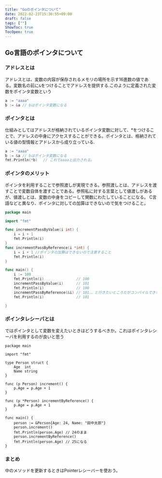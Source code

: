 ```yaml
---
title: "Goのポインタについて"
date: 2022-02-23T15:36:55+09:00
draft: false
tags: [""]
ShowToc: true
TocOpen: true
---
```


## Go言語のポインタについて

### アドレスとは
アドレスとは、変数の内容が保存されるメモリの場所を示す16進数の値である。変数名の前に`&`をつけることでアドレスを提供する.このように定義された変数をポインタ変数という

```go
a := "aaaa"
b := &a // bはポインタ変数になる
```

### ポインタとは
仕組みとしてはアドレスが格納されているポインタ変数に対して、*をつけることで、アドレスの中身にアクセスすることができる。ポインタとは、格納されている値の型情報とアドレスから成り立っている.
```go
a := "aaaa"
b := &a // bはポインタ変数になる
fmt.Println(*b)　 // これでaaaaと出力される。
```

### ポインタのメリット
ポインタを利用することで参照渡しが実現できる。参照渡しとは、アドレスを渡すことで変数自体を渡すことである。参照私に対する言葉として値渡しがあるが、値渡しとは、変数の中身をコピーして関数にわたしていることになる。
C言語などと異なり、ポインタに対しての加算はできないので気をつけること。
```go
package main

import "fmt"

func incrementPassByValue(i int) {
	i = i + 1
	fmt.Println(i)
}
func incrementPassByReference(i *int) {
	i = i + 1 //ポインタの加算はできないので注意すること
	fmt.Println(i)
}

func main() {
	i := 100
	fmt.Println(i)               // 100
	incrementPassByValue(i)      // 101
	fmt.Println(i)               // 100
	incrementPassByReference(&i) // 101、、と行きたいところだがコンパイルできない。
	fmt.Println(i)               // 101

}

```

### ポインタレシーバとは
ではポインタとして変数を変えたいときはどうするべきか。これはポインタレシーバを利用するのが良いと思う
```
package main

import "fmt"

type Person struct {
	Age  int
	Name string
}

func (p Person) increment() {
	p.Age = p.Age + 1
}

func (p *Person) incrementByReference() {
	p.Age = p.Age + 1
}

func main() {
	person := &Person{Age: 24, Name: "田中太郎"}
	person.increment()
	fmt.Println(person.Age) // 24のまま
	person.incrementByReference()
	fmt.Println(person.Age) // 25になる
}
```
### まとめ
中のメソッドを更新するときはPointerレシーバーを使おう。